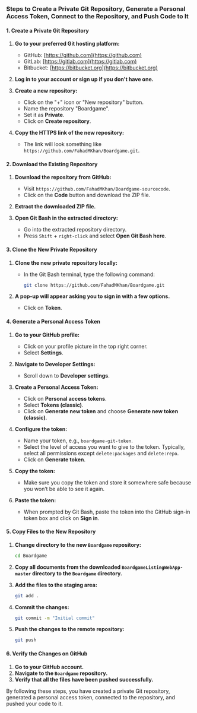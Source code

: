 ### Steps to Create a Private Git Repository, Generate a Personal Access Token, Connect to the Repository, and Push Code to It

#### 1. Create a Private Git Repository

1. **Go to your preferred Git hosting platform:**
   - GitHub: [https://github.com](https://github.com)
   - GitLab: [https://gitlab.com](https://gitlab.com)
   - Bitbucket: [https://bitbucket.org](https://bitbucket.org)

2. **Log in to your account or sign up if you don't have one.**

3. **Create a new repository:**
   - Click on the "+" icon or "New repository" button.
   - Name the repository "Boardgame".
   - Set it as **Private**.
   - Click on **Create repository**.

4. **Copy the HTTPS link of the new repository:**
   - The link will look something like `https://github.com/FahadMKhan/Boardgame.git`.

#### 2. Download the Existing Repository

1. **Download the repository from GitHub:**
   - Visit `https://github.com/FahadMKhan/Boardgame-sourcecode`.
   - Click on the **Code** button and download the ZIP file.

2. **Extract the downloaded ZIP file.**

3. **Open Git Bash in the extracted directory:**
   - Go into the extracted repository directory.
   - Press `Shift` + `right-click` and select **Open Git Bash here**.

#### 3. Clone the New Private Repository

1. **Clone the new private repository locally:**
   - In the Git Bash terminal, type the following command:
     ```sh
     git clone https://github.com/FahadMKhan/Boardgame.git
     ```

2. **A pop-up will appear asking you to sign in with a few options.**
   - Click on **Token**.

#### 4. Generate a Personal Access Token

1. **Go to your GitHub profile:**
   - Click on your profile picture in the top right corner.
   - Select **Settings**.

2. **Navigate to Developer Settings:**
   - Scroll down to **Developer settings**.

3. **Create a Personal Access Token:**
   - Click on **Personal access tokens**.
   - Select **Tokens (classic)**.
   - Click on **Generate new token** and choose **Generate new token (classic)**.

4. **Configure the token:**
   - Name your token, e.g., `boardgame-git-token`.
   - Select the level of access you want to give to the token. Typically, select all permissions except `delete:packages` and `delete:repo`.
   - Click on **Generate token**.

5. **Copy the token:**
   - Make sure you copy the token and store it somewhere safe because you won’t be able to see it again.

6. **Paste the token:**
   - When prompted by Git Bash, paste the token into the GitHub sign-in token box and click on **Sign in**.

#### 5. Copy Files to the New Repository

1. **Change directory to the new `Boardgame` repository:**
   ```sh
   cd Boardgame
   ```

2. **Copy all documents from the downloaded `BoardgameListingWebApp-master` directory to the `Boardgame` directory.**

3. **Add the files to the staging area:**
   ```sh
   git add .
   ```

4. **Commit the changes:**
   ```sh
   git commit -m "Initial commit"
   ```

5. **Push the changes to the remote repository:**
   ```sh
   git push
   ```

#### 6. Verify the Changes on GitHub

1. **Go to your GitHub account.**
2. **Navigate to the `Boardgame` repository.**
3. **Verify that all the files have been pushed successfully.**

By following these steps, you have created a private Git repository, generated a personal access token, connected to the repository, and pushed your code to it.

